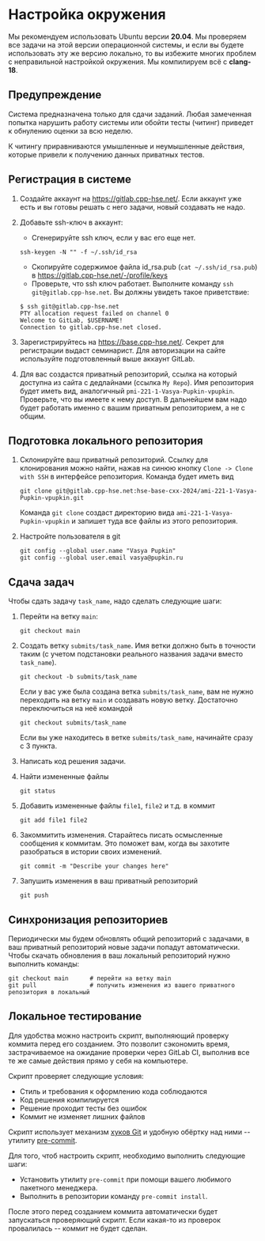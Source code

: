 # Настройка окружения

Мы рекомендуем использовать Ubuntu версии **20.04**. Мы проверяем
все задачи на этой версии операционной системы, и если вы будете использовать эту же версию
локально, то вы избежите многих проблем с неправильной настройкой окружения. Мы компилируем всё с **clang-18**.

## Предупреждение

Система предназначена только для сдачи заданий. Любая замеченная попытка нарушить работу системы или обойти тесты (читинг) приведет к обнулению оценки за всю неделю.

К читингу приравниваются умышленные и неумышленные действия, которые привели к получению данных приватных тестов.

## Регистрация в системе

1. Создайте аккаунт на https://gitlab.cpp-hse.net/. Если аккаунт уже есть и вы готовы решать с него задачи, новый создавать не надо.
1. Добавьте ssh-ключ в аккаунт:
    * Сгенерируйте ssh ключ, если у вас его еще нет.
     ```
     ssh-keygen -N "" -f ~/.ssh/id_rsa
     ```
    * Скопируйте содержимое файла id_rsa.pub (`cat ~/.ssh/id_rsa.pub`) в https://gitlab.cpp-hse.net/-/profile/keys
    * Проверьте, что ssh ключ работает. Выполните команду `ssh git@gitlab.cpp-hse.net`. Вы должны увидеть такое приветствие:
     ```
     $ ssh git@gitlab.cpp-hse.net
     PTY allocation request failed on channel 0
     Welcome to GitLab, $USERNAME!
     Connection to gitlab.cpp-hse.net closed.
     ```

1. Зарегистрируйтесь на https://base.cpp-hse.net/. Секрет для регистрации выдаст семинарист. Для авторизации на сайте используйте подготовленный выше аккаунт GitLab.

1. Для вас создастся приватный репозиторий, ссылка на который доступна из сайта с дедлайнами (ссылка `My Repo`). Имя репозитория будет иметь вид, аналогичный `pmi-221-1-Vasya-Pupkin-vpupkin`. Проверьте, что вы имеете к нему доступ. В дальнейшем вам надо будет работать именно с вашим приватным репозиторием, а не с общим.

## Подготовка локального репозитория

1. Склонируйте ваш приватный репозиторий. Ссылку для клонирования можно найти, нажав на синюю кнопку `Clone -> Clone with SSH` в интерфейсе репозитория. Команда будет иметь вид
   ```
   git clone git@gitlab.cpp-hse.net:hse-base-cxx-2024/ami-221-1-Vasya-Pupkin-vpupkin.git
   ```

   Команда `git clone` создаст директорию вида `ami-221-1-Vasya-Pupkin-vpupkin` и запишет туда все файлы из этого репозитория.

1. Настройте пользователя в git
   ```
   git config --global user.name "Vasya Pupkin"
   git config --global user.email vasya@pupkin.ru
   ```

## Сдача задач

Чтобы сдать задачу `task_name`, надо сделать следующие шаги:

1. Перейти на ветку `main`:
   ```
   git checkout main
   ```
   
2. Создать ветку `submits/task_name`. Имя ветки должно быть в точности таким (с учетом подстановки реального названия задачи вместо `task_name`).
   ```
   git checkout -b submits/task_name
   ```
   
   Если у вас уже была создана ветка `submits/task_name`, вам не нужно переходить на ветку `main` и создавать новую ветку. Достаточно переключиться на неё командой 
   ```
   git checkout submits/task_name
   ```

   Если вы уже находитесь в ветке `submits/task_name`, начинайте сразу с 3 пункта.

3. Написать код решения задачи.

4. Найти измененные файлы
   ```
   git status
   ```
5. Добавить измененные файлы `file1`, `file2` и т.д. в коммит
   ```
   git add file1 file2
   ```

6. Закоммитить изменения. Старайтесь писать осмысленные сообщения к коммитам. Это поможет вам, когда вы захотите разобраться в истории своих изменений.
   ```
   git commit -m "Describe your changes here"
   ```

7. Запушить изменения в ваш приватный репозиторий
   ```
   git push
   ```
## Синхронизация репозиториев

Периодически мы будем обновлять общий репозиторий с задачами, в ваш приватный репозиторий новые задачи попадут автоматически. Чтобы скачать обновления в ваш локальный репозиторий нужно выполнить команды:

   ```
   git checkout main      # перейти на ветку main
   git pull               # получить изменения из вашего приватного репозитория в локальный
   ```

## Локальное тестирование

Для удобства можно настроить скрипт, выполняющий проверку коммита перед его созданием. Это позволит сэкономить время, застрачиваемое на ожидание проверки через GitLab CI, выполнив все те же самые действия прямо у себя на компьютере.

Скрипт проверяет следующие условия:
- Стиль и требования к оформлению кода соблюдаются
- Код решения компилируется
- Решение проходит тесты без ошибок
- Коммит не изменяет лишних файлов

Скрипт использует механизм [хуков Git](https://git-scm.com/book/en/v2/Customizing-Git-Git-Hooks) и удобную обёртку над ними -- утилиту [pre-commit](https://pre-commit.com/).

Для того, чтоб настроить скрипт, необходимо выполнить следующие шаги:
- Установить утилиту `pre-commit` при помощи вашего любимого пакетного менеджера.
- Выполнить в репозитории команду `pre-commit install`.

После этого перед созданием коммита автоматически будет запускаться проверяющий скрипт. Если какая-то из проверок провалилась -- коммит не будет сделан.